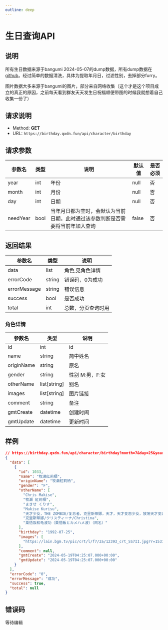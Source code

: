 ```yaml
---
outline: deep
---
```


# 生日查询API

## 说明
所有生日数据来源于bangumi 2024-05-07的dump数据，所有dump数据在[github](https://github.com/bangumi/Archive/releases/tag/archive)。经过简单的数据清洗，具体为提取年月日，过滤性别，去掉部分furry。

图片数据大多来源于bangumi的图片，部分来自网络收集（这个才是这个项目成立的真正的原因，之前每天看到群友天天发生日祝福顺便带图的时候我就想着自己收集一份了）

## 请求说明 
- Method: **GET**
- URL: `https://birthday.qxdn.fun/api/character/birthday`

## 请求参数
| 参数名 | 类型 | 说明 | 默认值 | 是否必须 |
| --- | --- | --- | --- | --- |
| year | int | 年份 | null | 否 |
| month | int | 月份 | null | 否 |
| day | int | 日期 | null | 否 |
| needYear | bool | 当年月日都为空时，会默认为当前日期，此时通过该参数判断是否需要将当前年加入查询 | false | 否 |


## 返回结果
| 参数名 | 类型 | 说明 
| --- | --- | --- |
| data | list | 角色,见角色详情 |
| errorCode | string | 错误码，0为成功 |
| errorMessage | string | 错误信息 |
| success | bool | 是否成功 |
| total | int | 总数，分页查询时用 |

### 角色详情
| 参数名 | 类型 | 说明
| --- | --- | --- |
| id | int | id |
| name | string | 简中姓名 |
| originName | string | 原名 |
| gender | string | 性别 M:男，F:女 |
| otherName| list[string] | 别名 |
| images | list[string] | 图片链接 |
| comment | string | 备注 |
| gmtCreate | datetime | 创建时间 | 
| gmtUpdate | datetime | 更新时间 | 

## 样例
```json
// https://birthday.qxdn.fun/api/character/birthday?month=7&day=25&year=1992
{
  "data": [
    {
      "id": 1033,
      "name": "牧濑红莉栖",
      "originName": "牧瀬紅莉栖",
      "gender": "F",
      "otherName": [
        "Chris Makise",
        "牧瀬 紅莉栖",
        "まきせ くりす",
        "Makise Kurisu",
        "天才少女，THE ZOMBIE/复苏者，克里斯蒂娜，天才，天才变态少女，放荡天才变态少女，助手，变态，セレブ・セブンティーン/Celeb Seventeen/土豪十七，セレセブ/Celeb Sev/土七，最爱实验妹， 蒙古斑少女，@Channeler，Dr.Pepperian，克里斯蒂娜博士",
        "克里斯蒂娜/クリスティーナ/Christina",
        "粟悟饭和龟波功（栗悟飯とカメハメ波）（网名）"
      ],
      "birthday": "1992-07-25",
      "images": [
        "https://lain.bgm.tv/pic/crt/l/f7/2a/12393_crt_SS7II.jpg?r=1531372585"
      ],
      "comment": null,
      "gmtCreate": "2024-05-19T04:25:07.000+00:00",
      "gmtUpdate": "2024-05-19T04:25:07.000+00:00"
    }
  ],
  "errorCode": "0",
  "errorMessage": "成功",
  "success": true,
  "total": null
}
```

## 错误码
等待编辑